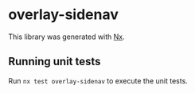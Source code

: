 # overlay-sidenav

This library was generated with [Nx](https://nx.dev).

## Running unit tests

Run `nx test overlay-sidenav` to execute the unit tests.
